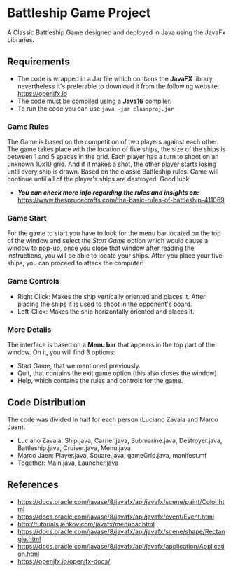 # Battleship Game Project
A Classic Battleship Game designed and deployed in Java using the JavaFx Libraries. 

## Requirements
- The code is wrapped in a Jar file which contains the **JavaFX** library, nevertheless it's preferable to download it from the following website: https://openjfx.io
- The code must be compiled using a **Java16** compiler.
- To run the code you can use ``` java -jar classproj.jar ```

### Game Rules

The Game is based on the competition of two players against each other. The game takes place with the location of five ships, the size of the ships is between 1 and 5 spaces in the grid. Each player has a turn to shoot on an unknown 10x10 grid. And if it makes a shot, the other player starts losing until every ship is drawn. Based on the classic Battleship rules. Game will continue until all of the player's ships are destroyed. Good luck!

* ***You can check more info regarding the rules and insights on:*** https://www.thesprucecrafts.com/the-basic-rules-of-battleship-411069

### Game Start

For the game to start you have to look for the menu bar located on the top of the window and select the *Start Game* option which would cause a window to pop-up, once you close that window after reading the instructions, you will be able to locate your ships. After you place your five ships, you can proceed to attack the computer!

### Game Controls

- Right Click: Makes the ship vertically oriented and places it. After placing the ships it is used to shoot in the opponent's board.
- Left-Click: Makes the ship horizontally oriented and places it.

### More Details

The interface is based on a **Menu bar** that appears in the top part of the window. On it, you will find 3 options:
- Start Game, that we mentioned previously.
- Quit, that contains the exit game option (this also closes the window).
- Help, which contains the rules and controls for the game.

## Code Distribution

The code was divided in half for each person (Luciano Zavala and Marco Jaen).

- Luciano Zavala: Ship.java, Carrier.java, Submarine.java, Destroyer.java, Battleship.java, Cruiser.java, Menu.java
- Marco Jaen: Player.java, Square.java, gameGrid.java, manifest.mf
- Together: Main.java, Launcher.java

## References

- https://docs.oracle.com/javase/8/javafx/api/javafx/scene/paint/Color.html
- https://docs.oracle.com/javase/8/javafx/api/javafx/event/Event.html
- http://tutorials.jenkov.com/javafx/menubar.html
- https://docs.oracle.com/javase/8/javafx/api/javafx/scene/shape/Rectangle.html
- https://docs.oracle.com/javase/8/javafx/api/javafx/application/Application.html
- https://openjfx.io/openjfx-docs/
